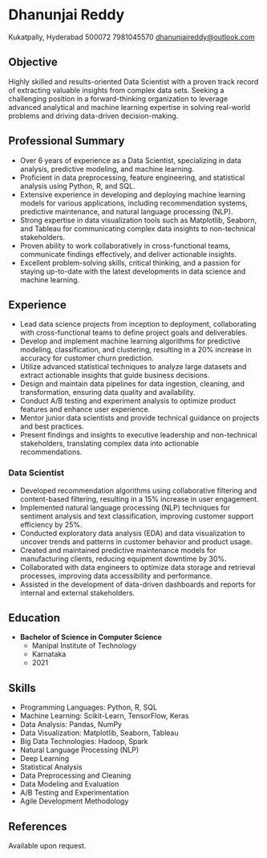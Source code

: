 # Dhanunjai Reddy
Kukatpally, Hyderabad
500072
7981045570
dhanunjaireddy@outlook.com

## Objective
Highly skilled and results-oriented Data Scientist with a proven track record of extracting valuable insights from complex data sets. Seeking a challenging position in a forward-thinking organization to leverage advanced analytical and machine learning expertise in solving real-world problems and driving data-driven decision-making.

## Professional Summary
- Over 6 years of experience as a Data Scientist, specializing in data analysis, predictive modeling, and machine learning.
- Proficient in data preprocessing, feature engineering, and statistical analysis using Python, R, and SQL.
- Extensive experience in developing and deploying machine learning models for various applications, including recommendation systems, predictive maintenance, and natural language processing (NLP).
- Strong expertise in data visualization tools such as Matplotlib, Seaborn, and Tableau for communicating complex data insights to non-technical stakeholders.
- Proven ability to work collaboratively in cross-functional teams, communicate findings effectively, and deliver actionable insights.
- Excellent problem-solving skills, critical thinking, and a passion for staying up-to-date with the latest developments in data science and machine learning.

## Experience

- Lead data science projects from inception to deployment, collaborating with cross-functional teams to define project goals and deliverables.
- Develop and implement machine learning algorithms for predictive modeling, classification, and clustering, resulting in a 20% increase in accuracy for customer churn prediction.
- Utilize advanced statistical techniques to analyze large datasets and extract actionable insights that guide business decisions.
- Design and maintain data pipelines for data ingestion, cleaning, and transformation, ensuring data quality and availability.
- Conduct A/B testing and experiment analysis to optimize product features and enhance user experience.
- Mentor junior data scientists and provide technical guidance on projects and best practices.
- Present findings and insights to executive leadership and non-technical stakeholders, translating complex data into actionable recommendations.

### Data Scientist
- Developed recommendation algorithms using collaborative filtering and content-based filtering, resulting in a 15% increase in user engagement.
- Implemented natural language processing (NLP) techniques for sentiment analysis and text classification, improving customer support efficiency by 25%.
- Conducted exploratory data analysis (EDA) and data visualization to uncover trends and patterns in customer behavior and product usage.
- Created and maintained predictive maintenance models for manufacturing clients, reducing equipment downtime by 30%.
- Collaborated with data engineers to optimize data storage and retrieval processes, improving data accessibility and performance.
- Assisted in the development of data-driven dashboards and reports for internal and external stakeholders.

## Education
- **Bachelor of Science in Computer Science**
  - Manipal Institute of Technology
  - Karnataka
  - 2021

## Skills
- Programming Languages: Python, R, SQL
- Machine Learning: Scikit-Learn, TensorFlow, Keras
- Data Analysis: Pandas, NumPy
- Data Visualization: Matplotlib, Seaborn, Tableau
- Big Data Technologies: Hadoop, Spark
- Natural Language Processing (NLP)
- Deep Learning
- Statistical Analysis
- Data Preprocessing and Cleaning
- Data Modeling and Evaluation
- A/B Testing and Experimentation
- Agile Development Methodology

## References
Available upon request.
